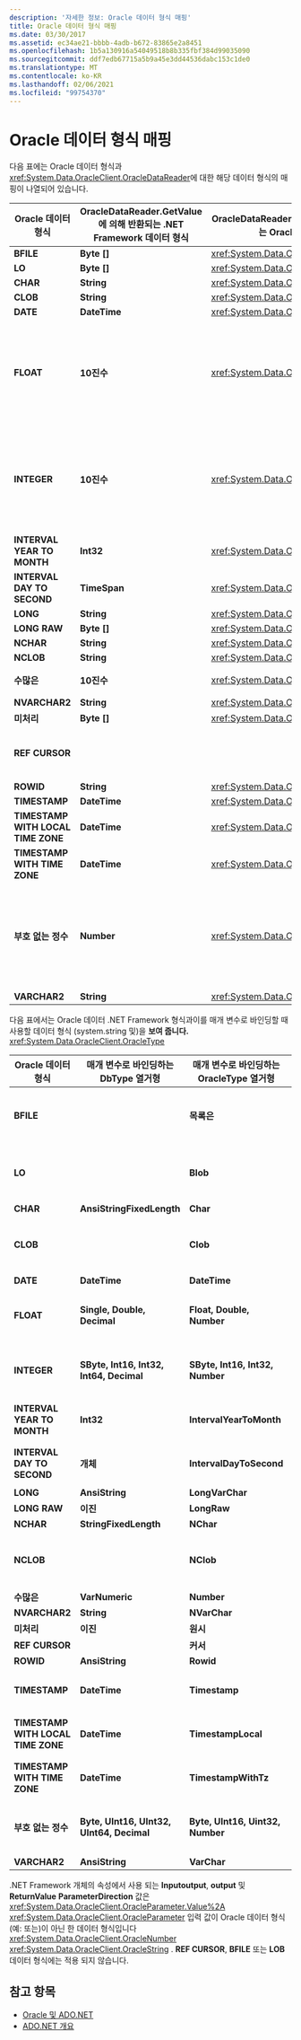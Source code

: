 ```yaml
---
description: '자세한 정보: Oracle 데이터 형식 매핑'
title: Oracle 데이터 형식 매핑
ms.date: 03/30/2017
ms.assetid: ec34ae21-bbbb-4adb-b672-83865e2a8451
ms.openlocfilehash: 1b5a130916a54049518b8b335fbf384d99035090
ms.sourcegitcommit: ddf7edb67715a5b9a45e3dd44536dabc153c1de0
ms.translationtype: MT
ms.contentlocale: ko-KR
ms.lasthandoff: 02/06/2021
ms.locfileid: "99754370"
---
```

# <a name="oracle-data-type-mappings"></a>Oracle 데이터 형식 매핑

다음 표에는 Oracle 데이터 형식과 <xref:System.Data.OracleClient.OracleDataReader>에 대한 해당 데이터 형식의 매핑이 나열되어 있습니다.  
  
|Oracle 데이터 형식|OracleDataReader.GetValue에 의해 반환되는 .NET Framework 데이터 형식|OracleDataReader.GetOracleValue에 의해 반환되는 OracleClient 데이터 형식|설명|  
|----------------------|--------------------------------------------------------------------|------------------------------------------------------------------------|-------------|  
|**BFILE**|**Byte []**|<xref:System.Data.OracleClient.OracleBFile>||  
|**LO**|**Byte []**|<xref:System.Data.OracleClient.OracleLob>||  
|**CHAR**|**String**|<xref:System.Data.OracleClient.OracleString>||  
|**CLOB**|**String**|<xref:System.Data.OracleClient.OracleLob>||  
|**DATE**|**DateTime**|<xref:System.Data.OracleClient.OracleDateTime>||  
|**FLOAT**|**10진수**|<xref:System.Data.OracleClient.OracleNumber>|이 데이터 형식은 **숫자** 데이터 형식에 대 한 별칭이 며에서 <xref:System.Data.OracleClient.OracleDataReader> 부동 소수점 값 대신 **Decimal** 을 반환 하도록 디자인 되었습니다 <xref:System.Data.OracleClient.OracleNumber> . .NET Framework 데이터 형식을 사용하면 오버플로가 발생할 수 있습니다.|  
|**INTEGER**|**10진수**|<xref:System.Data.OracleClient.OracleNumber>|이 데이터 형식은 **NUMBER (38)** 데이터 형식에 대 한 별칭이 며,는 <xref:System.Data.OracleClient.OracleDataReader> **Decimal** 또는 <xref:System.Data.OracleClient.OracleNumber> integer 값 대신를 반환 하도록 디자인 되었습니다. .NET Framework 데이터 형식을 사용하면 오버플로가 발생할 수 있습니다.|  
|**INTERVAL YEAR TO MONTH**|**Int32**|<xref:System.Data.OracleClient.OracleMonthSpan>||  
|**INTERVAL DAY TO SECOND**|**TimeSpan**|<xref:System.Data.OracleClient.OracleTimeSpan>||  
|**LONG**|**String**|<xref:System.Data.OracleClient.OracleString>||  
|**LONG RAW**|**Byte []**|<xref:System.Data.OracleClient.OracleBinary>||  
|**NCHAR**|**String**|<xref:System.Data.OracleClient.OracleString>||  
|**NCLOB**|**String**|<xref:System.Data.OracleClient.OracleLob>||  
|**수많은**|**10진수**|<xref:System.Data.OracleClient.OracleNumber>|.NET Framework 데이터 형식을 사용하면 오버플로가 발생할 수 있습니다.|  
|**NVARCHAR2**|**String**|<xref:System.Data.OracleClient.OracleString>||  
|**미처리**|**Byte []**|<xref:System.Data.OracleClient.OracleBinary>||  
|**REF CURSOR**|||Oracle **REF CURSOR** 데이터 형식은 개체에서 지원 되지 않습니다 <xref:System.Data.OracleClient.OracleDataReader> .|  
|**ROWID**|**String**|<xref:System.Data.OracleClient.OracleString>||  
|**TIMESTAMP**|**DateTime**|<xref:System.Data.OracleClient.OracleDateTime>||  
|**TIMESTAMP WITH LOCAL TIME ZONE**|**DateTime**|<xref:System.Data.OracleClient.OracleDateTime>||  
|**TIMESTAMP WITH TIME ZONE**|**DateTime**|<xref:System.Data.OracleClient.OracleDateTime>||  
|**부호 없는 정수**|**Number**|<xref:System.Data.OracleClient.OracleNumber>|이 데이터 형식은 **NUMBER (38)** 데이터 형식의 별칭이 며에서 <xref:System.Data.OracleClient.OracleDataReader> **Decimal** 또는 <xref:System.Data.OracleClient.OracleNumber> unsigned 정수 값 대신를 반환 하도록 디자인 되었습니다. .NET Framework 데이터 형식을 사용하면 오버플로가 발생할 수 있습니다.|  
|**VARCHAR2**|**String**|<xref:System.Data.OracleClient.OracleString>||  
  
 다음 표에서는 Oracle 데이터 .NET Framework 형식과이를 매개 변수로 바인딩할 때 사용할 데이터 형식 (system.string 및)을 **보여 줍니다.** <xref:System.Data.OracleClient.OracleType>  
  
|Oracle 데이터 형식|매개 변수로 바인딩하는 DbType 열거형|매개 변수로 바인딩하는 OracleType 열거형|설명|  
|----------------------|-----------------------------------------------|---------------------------------------------------|-------------|  
|**BFILE**||**목록은**|Oracle **에서는 bfile을** **bfile** 매개 변수로만 바인딩할 수 있습니다. Oracle에 대 한 .NET Data Provider **byte []** 또는 등의 **BFILE** 이 아닌 값을 바인딩하려는 경우이를 자동으로 생성 하지 않습니다 <xref:System.Data.OracleClient.OracleBinary> .|  
|**LO**||**Blob**|Oracle **에서는 blob를** **blob** 매개 변수로 바인딩할 수 있습니다. Oracle에 대 한 .NET Data Provider **byte []** 또는와 같은 **BLOB** 이 아닌 값을 바인딩하려는 경우이를 자동으로 생성 하지 않습니다 <xref:System.Data.OracleClient.OracleBinary> .|  
|**CHAR**|**AnsiStringFixedLength**|**Char**||  
|**CLOB**||**Clob**|Oracle **에서는 clob을** **clob** 매개 변수로 바인딩할 수 있습니다. **System.string** 또는와 같은 **CLOB** 이 아닌 값을 바인딩하려는 경우에는 Oracle 용 .net Data Provider 자동으로 생성 하지 <xref:System.Data.OracleClient.OracleString> 않습니다.|  
|**DATE**|**DateTime**|**DateTime**||  
|**FLOAT**|**Single, Double, Decimal**|**Float, Double, Number**|<xref:System.Data.OracleClient.OracleParameter.Size%2A> 는 **system.object** <xref:System.Data.OracleClient.OracleType> 및를 확인 합니다.|  
|**INTEGER**|**SByte, Int16, Int32, Int64, Decimal**|**SByte, Int16, Int32, Number**|<xref:System.Data.OracleClient.OracleParameter.Size%2A> 는 **system.object** <xref:System.Data.OracleClient.OracleType> 및를 확인 합니다.|  
|**INTERVAL YEAR TO MONTH**|**Int32**|**IntervalYearToMonth**|<xref:System.Data.OracleClient.OracleType>은 Oracle 9i 클라이언트 및 서버 소프트웨어를 모두 사용할 때만 사용할 수 있습니다.|  
|**INTERVAL DAY TO SECOND**|**개체**|**IntervalDayToSecond**|<xref:System.Data.OracleClient.OracleType>은 Oracle 9i 클라이언트 및 서버 소프트웨어를 모두 사용할 때만 사용할 수 있습니다.|  
|**LONG**|**AnsiString**|**LongVarChar**||  
|**LONG RAW**|**이진**|**LongRaw**||  
|**NCHAR**|**StringFixedLength**|**NChar**||  
|**NCLOB**||**NClob**|Oracle **에서는 nclob를** **nclob** 매개 변수로만 바인딩할 수 있습니다. Oracle의 .NET Data Provider는 **system.string** 또는와 같은 **NCLOB** 가 아닌 값을 바인딩하려는 경우 자동으로 생성 하지 <xref:System.Data.OracleClient.OracleString> 않습니다.|  
|**수많은**|**VarNumeric**|**Number**||  
|**NVARCHAR2**|**String**|**NVarChar**||  
|**미처리**|**이진**|**원시**||  
|**REF CURSOR**||**커서**|자세한 내용은 [ORACLE REF cursor](oracle-ref-cursors.md)를 참조 하십시오.|  
|**ROWID**|**AnsiString**|**Rowid**||  
|**TIMESTAMP**|**DateTime**|**Timestamp**|<xref:System.Data.OracleClient.OracleType>은 Oracle 9i 클라이언트 및 서버 소프트웨어를 모두 사용할 때만 사용할 수 있습니다.|  
|**TIMESTAMP WITH LOCAL TIME ZONE**|**DateTime**|**TimestampLocal**|<xref:System.Data.OracleClient.OracleType>은 Oracle 9i 클라이언트 및 서버 소프트웨어를 모두 사용할 때만 사용할 수 있습니다.|  
|**TIMESTAMP WITH TIME ZONE**|**DateTime**|**TimestampWithTz**|<xref:System.Data.OracleClient.OracleType>은 Oracle 9i 클라이언트 및 서버 소프트웨어를 모두 사용할 때만 사용할 수 있습니다.|  
|**부호 없는 정수**|**Byte, UInt16, UInt32, UInt64, Decimal**|**Byte, UInt16, Uint32, Number**|<xref:System.Data.OracleClient.OracleParameter.Size%2A> 는 **system.object** <xref:System.Data.OracleClient.OracleType> 및를 확인 합니다.|  
|**VARCHAR2**|**AnsiString**|**VarChar**||  
  
 .NET Framework 개체의 속성에서 사용 되는 **Inputoutput**, **output** 및 **ReturnValue** **ParameterDirection** 값은 <xref:System.Data.OracleClient.OracleParameter.Value%2A> <xref:System.Data.OracleClient.OracleParameter> 입력 값이 Oracle 데이터 형식 (예: 또는)이 아닌 한 데이터 형식입니다 <xref:System.Data.OracleClient.OracleNumber> <xref:System.Data.OracleClient.OracleString> . **REF CURSOR**, **BFILE** 또는 **LOB** 데이터 형식에는 적용 되지 않습니다.  
  
## <a name="see-also"></a>참고 항목

- [Oracle 및 ADO.NET](oracle-and-adonet.md)
- [ADO.NET 개요](ado-net-overview.md)
